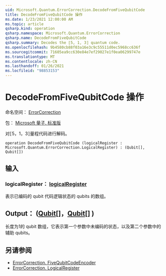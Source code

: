 ```yaml
---
uid: Microsoft.Quantum.ErrorCorrection.DecodeFromFiveQubitCode
title: DecodeFromFiveQubitCode 操作
ms.date: 1/23/2021 12:00:00 AM
ms.topic: article
qsharp.kind: operation
qsharp.namespace: Microsoft.Quantum.ErrorCorrection
qsharp.name: DecodeFromFiveQubitCode
qsharp.summary: Decodes the ⟦5, 1, 3⟧ quantum code.
ms.openlocfilehash: 9b4580cb88f03a16e3c9c55511d0ec5968cc636f
ms.sourcegitcommit: 71605ea9cc630e84e7ef29027e1f0ea06299747e
ms.translationtype: MT
ms.contentlocale: zh-CN
ms.lasthandoff: 01/26/2021
ms.locfileid: "98853153"
---
```

# <a name="decodefromfivequbitcode-operation"></a>DecodeFromFiveQubitCode 操作

命名空间： [ErrorCorrection](xref:Microsoft.Quantum.ErrorCorrection)

包： [Microsoft 量子. 标准版](https://nuget.org/packages/Microsoft.Quantum.Standard)


对⟦5，1，3⟧量程代码进行解码。

```qsharp
operation DecodeFromFiveQubitCode (logicalRegister : Microsoft.Quantum.ErrorCorrection.LogicalRegister) : (Qubit[], Qubit[])
```


## <a name="input"></a>输入

### <a name="logicalregister--logicalregister"></a>logicalRegister： [logicalRegister](xref:Microsoft.Quantum.ErrorCorrection.LogicalRegister)

表示已编码的 qubit 代码逻辑状态的 qubits 的数组。



## <a name="output--qubitqubit"></a>Output： ([Qubit](xref:microsoft.quantum.lang-ref.qubit)[]，[Qubit](xref:microsoft.quantum.lang-ref.qubit)[] ) 

长度为1的 qubit 数组，它表示第一个参数中未编码的状态，以及第二个参数中的辅助 qubits。

## <a name="see-also"></a>另请参阅

- [ErrorCorrection. FiveQubitCodeEncoder](xref:Microsoft.Quantum.ErrorCorrection.FiveQubitCodeEncoder)
- [ErrorCorrection. LogicalRegister](xref:Microsoft.Quantum.ErrorCorrection.LogicalRegister)